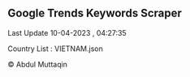 

## Google Trends Keywords Scraper 
 
Last Update 10-04-2023 , 04:27:35

Country List :
VIETNAM.json



© Abdul Muttaqin 
